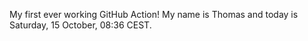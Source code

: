 My first ever working GitHub Action!
My name is Thomas and today is Saturday, 15 October, 08:36 CEST. 

